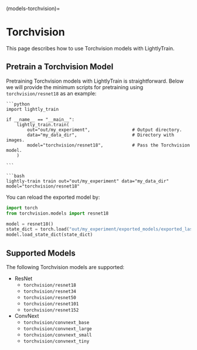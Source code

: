 (models-torchvision)=

# Torchvision

This page describes how to use Torchvision models with LightlyTrain.

## Pretrain a Torchvision Model

Pretraining Torchvision models with LightlyTrain is straightforward. Below we will provide the minimum scripts for pretraining using `torchvision/resnet18` as an example:

````{tab} Python
```python
import lightly_train

if __name__ == "__main__":
    lightly_train.train(
        out="out/my_experiment",                # Output directory.
        data="my_data_dir",                     # Directory with images.
        model="torchvision/resnet18",           # Pass the Torchvision model.
    )

```
````

````{tab} Command Line
```bash
lightly-train train out="out/my_experiment" data="my_data_dir" model="torchvision/resnet18"
````

You can reload the exported model by:

```python
import torch
from torchvision.models import resnet18

model = resnet18()
state_dict = torch.load("out/my_experiment/exported_models/exported_last.pt")
model.load_state_dict(state_dict)
```

## Supported Models

The following Torchvision models are supported:

- ResNet
  - `torchvision/resnet18`
  - `torchvision/resnet34`
  - `torchvision/resnet50`
  - `torchvision/resnet101`
  - `torchvision/resnet152`
- ConvNext
  - `torchvision/convnext_base`
  - `torchvision/convnext_large`
  - `torchvision/convnext_small`
  - `torchvision/convnext_tiny`
